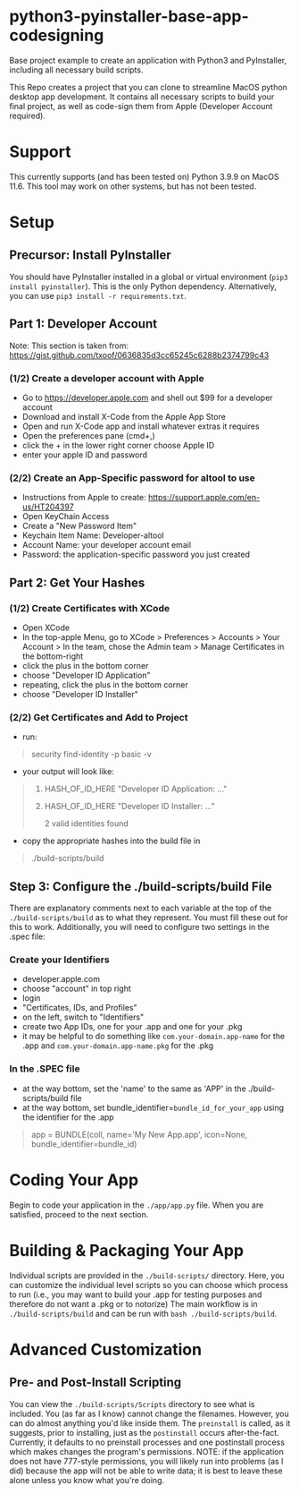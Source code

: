 # python3-pyinstaller-base-app-codesigning
Base project example to create an application with Python3 and PyInstaller, including all necessary build scripts.

This Repo creates a project that you can clone to streamline MacOS python desktop app development. It contains all necessary scripts to build your final project, as well as code-sign them from Apple (Developer Account required).
# Support
This currently supports (and has been tested on) Python 3.9.9 on MacOS 11.6. This tool may work on other systems, but has not been tested.
# Setup
## Precursor: Install PyInstaller
You should have PyInstaller installed in a global or virtual environment (```pip3 install pyinstaller```). This is the only Python dependency.
Alternatively, you can use ```pip3 install -r requirements.txt```. 
## Part 1: Developer Account
Note: This section is taken from: https://gist.github.com/txoof/0636835d3cc65245c6288b2374799c43
### (1/2) Create a developer account with Apple
- Go to https://developer.apple.com and shell out $99 for a developer account
- Download and install X-Code from the Apple App Store
- Open and run X-Code app and install whatever extras it requires
- Open the preferences pane (cmd+,)
- click the + in the lower right corner
choose Apple ID
- enter your apple ID and password
### (2/2) Create an App-Specific password for altool to use
- Instructions from Apple to create: https://support.apple.com/en-us/HT204397
- Open KeyChain Access
- Create a "New Password Item"
- Keychain Item Name: Developer-altool
- Account Name: your developer account email
- Password: the application-specific password you just created

## Part 2: Get Your Hashes
### (1/2) Create Certificates with XCode
- Open XCode
- In the top-apple Menu, go to XCode > Preferences > Accounts > Your Account > In the team, chose the Admin team > Manage Certificates in the bottom-right
- click the plus in the bottom corner
- choose "Developer ID Application"
- repeating, click the plus in the bottom corner
- choose "Developer ID Installer"
### (2/2) Get Certificates and Add to Project
- run:
> security find-identity -p basic -v
- your output will look like:
> 1) HASH_OF_ID_HERE "Developer ID Application: ..."
> 2) HASH_OF_ID_HERE "Developer ID Installer: ..."
> 
>    2 valid identities found
- copy the appropriate hashes into the build file in 
> ./build-scripts/build
## Step 3: Configure the ./build-scripts/build File
There are explanatory comments next to each variable at the top of the ```./build-scripts/build``` as to what they represent. You must fill these out for this to work.
Additionally, you will need to configure two settings in the .spec file:
### Create your Identifiers
- developer.apple.com
- choose "account" in top right
- login
- "Certificates, IDs, and Profiles"
- on the left, switch to "Identifiers"
- create two App IDs, one for your .app and one for your .pkg
- it may be helpful to do something like ```com.your-domain.app-name``` for the .app and ```com.your-domain.app-name.pkg``` for the .pkg
### In the .SPEC file
- at the way bottom, set the 'name' to the same as 'APP' in the ./build-scripts/build file
- at the way bottom, set bundle_identifier=```bundle_id_for_your_app``` using the identifier for the .app
> app = BUNDLE(coll,
>              name='My New App.app',
>              icon=None,
>              bundle_identifier=bundle_id)
# Coding Your App
Begin to code your application in the ```./app/app.py``` file. When you are satisfied, proceed to the next section.
# Building & Packaging Your App
Individual scripts are provided in the ```./build-scripts/``` directory. Here, you can customize the individual level scripts so you can choose which process to run (i.e., you may want to build your .app for testing purposes and therefore do not want a .pkg or to notorize)
The main workflow is in ```./build-scripts/build``` and can be run with ```bash ./build-scripts/build```.
# Advanced Customization
## Pre- and Post-Install Scripting
You can view the ```./build-scripts/Scripts``` directory to see what is included. You (as far as I know) cannot change the filenames. However, you can do almost anything you'd like inside them. The ```preinstall``` is called, as it suggests, prior to installing, just as the ```postinstall``` occurs after-the-fact. Currently, it defaults to no preinstall processes and one postinstall process which makes changes the program's permissions. NOTE: if the application does not have 777-style permissions, you will likely run into problems (as I did) because the app will not be able to write data; it is best to leave these alone unless you know what you're doing.
